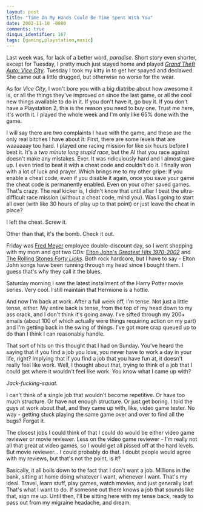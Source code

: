 ```yaml
---
layout: post
title: "Time On My Hands Could Be Time Spent With You"
date: 2002-11-18 -0800
comments: true
disqus_identifier: 167
tags: [gaming,playstation,music]
---
```

Last week was, for lack of a better word, *paradise*. Short story even
shorter, except for Tuesday, I pretty much just stayed home and played
[*Grand Theft Auto: Vice
City*](http://www.amazon.com/exec/obidos/ASIN/B0000696CZ/mhsvortex).
Tuesday I took my kitty in to get her spayed and declawed. She came out
a little drugged, but otherwise no worse for the wear.

 As for *Vice City*, I won't bore you with a big diatribe about how
awesome it is, or all the things they've improved on since the last
game, or all the cool new things available to do in it. If you don't
have it, go buy it. If you don't have a Playstation 2, this is the
reason you need to buy one. Trust me here, it's worth it. I played the
whole week and I'm only like 65% done with the game.

 I will say there are two complaints I have with the game, and these are
the only real bitches I have about it: First, there are some levels that
are waaaaaay too hard. I played one racing mission for like six hours
before I beat it. It's a *two minute long stupid race*, but the AI that
you race against doesn't make any mistakes. Ever. It was ridiculously
hard and I almost gave up. I even tried to beat it with a cheat code and
couldn't do it. I finally won with a lot of luck and prayer. Which
brings me to my other gripe: If you enable a cheat code, even if you
disable it again, once you save your game the cheat code is permanently
enabled. Even on your other saved games. That's crazy. The real kicker
is, I didn't know that until after I beat the ultra-difficult race
mission (without a cheat code, mind you). Was I going to start all over
(with like 30 hours of play up to that point) or just leave the cheat in
place?

 I left the cheat. Screw it.

 Other than that, it's the bomb. Check it out.

 Friday was [Fred Meyer](http://www.fredmeyer.com) employee
double-discount day, so I went shopping with my mom and got two CDs:
[Elton John's *Greatest Hits
1970-2002*](http://www.amazon.com/exec/obidos/ASIN/B00006RAKP/mhsvortex)
and [The Rolling Stones *Forty
Licks*](http://www.amazon.com/exec/obidos/ASIN/B00006IR69/mhsvortex).
Both rock hardcore, but I have to say - Elton John songs have been
running through my head since I bought them. I guess that's why they
call it the blues.

 Saturday morning I saw the latest installment of the Harry Potter movie
series. Very cool. I still maintain that Hermione is a hottie.

 And now I'm back at work. After a full week off, I'm tense. Not just a
little tense, either. My entire back is tense, from the top of my head
down to my ass crack, and I don't think it's going away. I've sifted
through my 200+ emails (about 100 of which actually were things
requiring action on my part) and I'm getting back in the swing of
things. I've got more crap queued up to do than I think I can reasonably
handle.

 That sort of hits on this thought that I had on Sunday. You've heard
the saying that if you find a job you love, you never have to work a day
in your life, right? Implying that if you find a job that you have fun
at, it doesn't really feel like work. Well, I thought about that, trying
to think of a job that I could get where it wouldn't feel like work. You
know what I came up with?

 *Jack-fucking-squat.*

 I can't think of a single job that wouldn't become repetitive. Or have
too much structure. Or have not enough structure. Or just get boring. I
told the guys at work about that, and they came up with, like, video
game tester. No way - getting stuck playing the same game over and over
to find all the bugs? Forget it.

 The closest jobs I could think of that I could do would be either video
game reviewer or movie reviewer. Less on the video game reviewer - I'm
really not all that great at video games, so I would get all pissed off
at the hard levels. But movie reviewer... I could probably do that. I
doubt people would agree with my reviews, but that's not the point, is
it?

 Basically, it all boils down to the fact that I don't want a job.
Millions in the bank, sitting at home doing whatever I want, whenever I
want. That's my ideal. Travel, learn stuff, play games, watch movies,
and just generally loaf. That's what I want to do. If someone out there
knows a job that sounds like that, sign me up. Until then, I'll be
sitting here with my tense back, ready to pass out from my migraine
headache, and dream.
